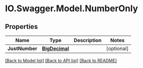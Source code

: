 # IO.Swagger.Model.NumberOnly
## Properties

Name | Type | Description | Notes
------------ | ------------- | ------------- | -------------
**JustNumber** | [**BigDecimal**](BigDecimal.md) |  | [optional] 

[[Back to Model list]](../README.md#documentation-for-models) [[Back to API list]](../README.md#documentation-for-api-endpoints) [[Back to README]](../README.md)

